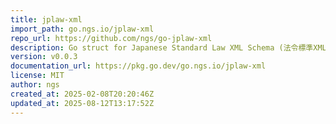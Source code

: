 ```yaml
---
title: jplaw-xml
import_path: go.ngs.io/jplaw-xml
repo_url: https://github.com/ngs/go-jplaw-xml
description: Go struct for Japanese Standard Law XML Schema (法令標準XMLスキーマ)
version: v0.0.3
documentation_url: https://pkg.go.dev/go.ngs.io/jplaw-xml
license: MIT
author: ngs
created_at: 2025-02-08T20:20:46Z
updated_at: 2025-08-12T13:17:52Z
---
```

